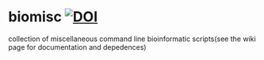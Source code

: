 # biomisc [![DOI](https://zenodo.org/badge/DOI/10.5281/zenodo.5155556.svg)](https://doi.org/10.5281/zenodo.5155556)
collection of  miscellaneous command line bioinformatic scripts(see the wiki page for documentation and depedences) 
